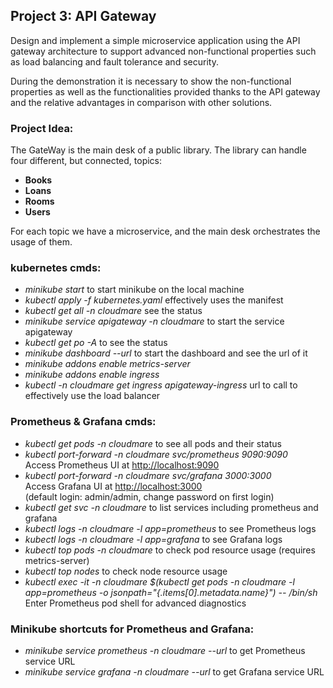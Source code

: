 ## Project 3: API Gateway
Design and implement a simple microservice application using the API gateway architecture to support advanced non-functional properties such as load balancing and fault tolerance
and security.

During the demonstration it is necessary to show the non-functional properties as well as the
functionalities provided thanks to the API gateway and the relative advantages in comparison with
other solutions.

### Project Idea:

The GateWay is the main desk of a public library. The library can handle four different, but connected, topics:
- **Books**
- **Loans**
- **Rooms**
- **Users**

For each topic we have a microservice, and the main desk orchestrates the usage of them.

### kubernetes cmds:

- *minikube start* to start minikube on the local machine
- *kubectl apply -f kubernetes.yaml* effectively uses the manifest
- *kubectl get all -n cloudmare* see the status
- *minikube service apigateway -n cloudmare* to start the service apigateway
- *kubectl get po -A* to see the status
- *minikube dashboard --url* to start the dashboard and see the url of it
- *minikube addons enable metrics-server*
- *minikube addons enable ingress*
- *kubectl -n cloudmare get ingress apigateway-ingress* url to call to effectively use the load balancer

### Prometheus & Grafana cmds:

- *kubectl get pods -n cloudmare* to see all pods and their status
- *kubectl port-forward -n cloudmare svc/prometheus 9090:9090*  
  Access Prometheus UI at [http://localhost:9090](http://localhost:9090)
- *kubectl port-forward -n cloudmare svc/grafana 3000:3000*  
  Access Grafana UI at [http://localhost:3000](http://localhost:3000)  
  (default login: admin/admin, change password on first login)
- *kubectl get svc -n cloudmare* to list services including prometheus and grafana
- *kubectl logs -n cloudmare -l app=prometheus* to see Prometheus logs
- *kubectl logs -n cloudmare -l app=grafana* to see Grafana logs
- *kubectl top pods -n cloudmare* to check pod resource usage (requires metrics-server)
- *kubectl top nodes* to check node resource usage
- *kubectl exec -it -n cloudmare $(kubectl get pods -n cloudmare -l app=prometheus -o jsonpath="{.items[0].metadata.name}") -- /bin/sh*  
  Enter Prometheus pod shell for advanced diagnostics

### Minikube shortcuts for Prometheus and Grafana:

- *minikube service prometheus -n cloudmare --url* to get Prometheus service URL
- *minikube service grafana -n cloudmare --url* to get Grafana service URL
